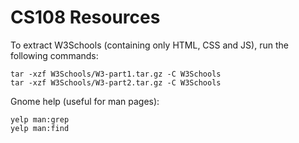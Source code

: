# CS108 Resources
To extract W3Schools (containing only HTML, CSS and JS), run the following commands:
```
tar -xzf W3Schools/W3-part1.tar.gz -C W3Schools
tar -xzf W3Schools/W3-part2.tar.gz -C W3Schools
```
Gnome help (useful for man pages):
```
yelp man:grep
yelp man:find
```